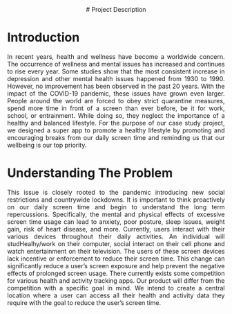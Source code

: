 <section align="center" markdown="1"># Project Description</section>

# Introduction
<p align="justify">
  In recent years, health and wellness have become a worldwide concern. The occurrence of wellness and mental issues has increased and continues to rise every year.
  Some studies show that the most consistent increase in depression and other mental health issues happened from 1930 to 1990.
  However, no improvement has been observed in the past 20 years. With the impact of the COVID-19 pandemic, these issues have grown even larger.
  People around the world are forced to obey strict quarantine measures, spend more time in front of a screen than ever before, be it for work, school, or entrainment.
  While doing so, they neglect the importance of a healthy and balanced lifestyle. For the purpose of our case study project, we designed a super app to promote a healthy lifestyle by promoting and encouraging breaks from our daily screen time and reminding us that our wellbeing is our top priority.
</p>

# Understanding The Problem
<p align="justify">
  This issue is closely rooted to the pandemic introducing new social restrictions and countrywide lockdowns.
  It is important to think proactively on our daily screen time and begin to understand the long term repercussions.
  Specifically, the mental and physical effects of excessive screen time usage can lead to anxiety, poor posture, sleep issues, weight gain, risk of heart disease, and more.
  Currently, users interact with their various devices throughout their daily activities. An individual will studHealhy/work on their computer, social interact on their cell phone and watch entertainment on their television.
  The users of these screen devices lack incentive or enforcement to reduce their screen time. This change can significantly reduce a user’s screen exposure and help prevent the negative effects of prolonged screen usage. There currently exists some competition for various health and activity tracking apps. Our product will differ from the competition with a specific goal in mind. We intend to create a central location where a user can access all their health and activity data they require with the goal to reduce the user’s screen time.
</p>
